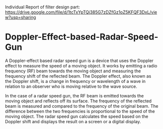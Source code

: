 Individual Report of filter design part: https://drive.google.com/file/d/1tcTxYpTQj385G7zDZfGz1oZ5KFQF3DxL/view?usp=sharing 
# Doppler-Effect-based-Radar-Speed-Gun
A Doppler-effect based radar speed gun is a device that uses the Doppler effect to measure the speed of a moving object. It works by emitting a radio frequency (RF) beam towards the moving object and measuring the frequency shift of the reflected beam. The Doppler effect, also known as the Doppler shift, is a change in frequency or wavelength of a wave in relation to an observer who is moving relative to the wave source.

In the case of a radar speed gun, the RF beam is emitted towards the moving object and reflects off its surface. The frequency of the reflected beam is measured and compared to the frequency of the original beam. The difference between the two frequencies is proportional to the speed of the moving object. The radar speed gun calculates the speed based on the Doppler shift and displays the result on a screen or a digital display.
